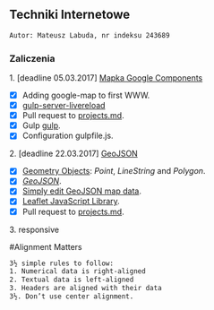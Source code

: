 ﻿## Techniki Internetowe

```sh
Autor: Mateusz Labuda, nr indeksu 243689
```

### Zaliczenia

1\. [deadline 05.03.2017] [Mapka Google Components](https://mlabdua2.github.io/pierwszastrona)
+ [x] Adding google-map to first WWW.
+ [x] [gulp-server-livereload](https://www.npmjs.com/package/gulp-server-livereload)
+ [x] Pull request to [projects.md](https://github.com/h5c3j/ti/blob/master/projects.md).
+ [x] Gulp [gulp](http://gulpjs.com).
+ [x] Configuration gulpfile.js.

2\. [deadline 22.03.2017] [GeoJSON](https://mlabuda2.github.io/leaflet/geojson.html)

+ [x] [Geometry Objects](http://geojson.org/geojson-spec.html#geometry-objects): _Point_, _LineString_ and _Polygon_.
+ [x] [_GeoJSON_](http://geojson.org/).
+ [x] [Simply edit GeoJSON map data](http://geojson.io).
+ [x] [Leaflet JavaScript Library](http://leafletjs.com/).
+ [x] Pull request to [projects.md](https://github.com/h5c3j/ti/blob/master/projects.md).

3\. responsive

#Alignment Matters
```sh
3½ simple rules to follow:
1. Numerical data is right-aligned
2. Textual data is left-aligned
3. Headers are aligned with their data
3½. Don’t use center alignment.
```
